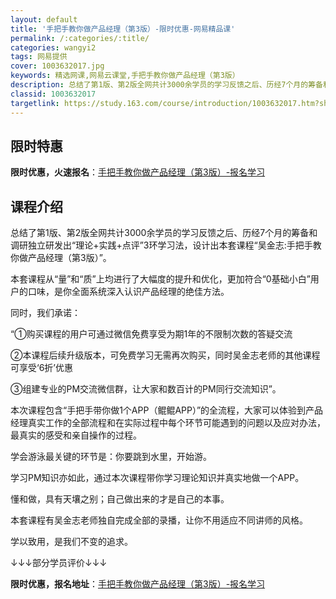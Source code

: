 ```yaml
---
layout: default
title: '手把手教你做产品经理（第3版）-限时优惠-网易精品课'
permalink: /:categories/:title/
categories: wangyi2
tags: 网易提供
cover: 1003632017.jpg
keywords: 精选网课,网易云课堂,手把手教你做产品经理（第3版）
description: 总结了第1版、第2版全网共计3000余学员的学习反馈之后、历经7个月的筹备和调研独立研发出“理论+实践+点评”3环学习法
classid: 1003632017
targetlink: https://study.163.com/course/introduction/1003632017.htm?share=1&shareId=1025206652&utm_campaign=share&utm_medium=iphoneShare&utm_source=&utm_u=1025206652
---
```


## 限时特惠

**限时优惠，火速报名**：[手把手教你做产品经理（第3版）-报名学习](https://study.163.com/course/introduction/1003632017.htm?share=1&shareId=1025206652&utm_campaign=share&utm_medium=iphoneShare&utm_source=&utm_u=1025206652)

## 课程介绍

总结了第1版、第2版全网共计3000余学员的学习反馈之后、历经7个月的筹备和调研独立研发出“理论+实践+点评”3环学习法，设计出本套课程“吴金志:手把手教你做产品经理（第3版）”。



本套课程从“量”和“质”上均进行了大幅度的提升和优化，更加符合“0基础小白”用户的口味，是你全面系统深入认识产品经理的绝佳方法。



同时，我们承诺：

“①购买课程的用户可通过微信免费享受为期1年的不限制次数的答疑交流 

②本课程后续升级版本，可免费学习无需再次购买，同时吴金志老师的其他课程可享受‘6折’优惠

③组建专业的PM交流微信群，让大家和数百计的PM同行交流知识”。



本次课程包含“手把手带你做1个APP（鲲鲲APP）”的全流程，大家可以体验到产品经理真实工作的全部流程和在实际过程中每个环节可能遇到的问题以及应对办法，最真实的感受和亲自操作的过程。



学会游泳最关键的环节是：你要跳到水里，开始游。

学习PM知识亦如此，通过本次课程带你学习理论知识并真实地做一个APP。



懂和做，具有天壤之别；自己做出来的才是自己的本事。



本套课程有吴金志老师独自完成全部的录播，让你不用适应不同讲师的风格。



学以致用，是我们不变的追求。

↓↓↓部分学员评价↓↓↓

**限时优惠，报名地址**：[手把手教你做产品经理（第3版）-报名学习](https://study.163.com/course/introduction/1003632017.htm?share=1&shareId=1025206652&utm_campaign=share&utm_medium=iphoneShare&utm_source=&utm_u=1025206652)

